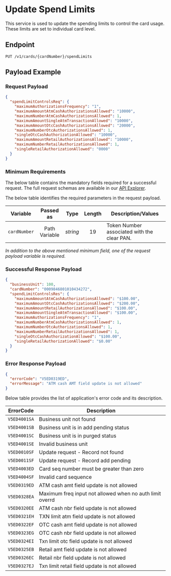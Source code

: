 # Update Spend Limits 

This service is used to update the spending limits to control the card usage.  These limits are set to individual card level.

## Endpoint

`PUT /v1/cards/{cardNumber}/spendLimits`

## Payload Example

### Request Payload

```json
{
  "spendLimitControlsReq": {
    "maximumAuthorizationsFrequency": "1",
    "maximumAmountAtmCashAuthorizationsAllowed": "10000",
    "maximumNumberAtmCashAuthorizationsAllowed": 1,
    "maximumAmountSingleAtmTransactionAllowed": "10000",
    "maximumAmountOtcCashAuthorizationsAllowed": "20000",
    "maximumNumberOtcAuthorizationsAllowed": 1,
    "singleOtcCashAuthorizationAllowed": "10000",
    "maximumAmountRetailAuthorizationsAllowed": "10000",
    "maximumNumberRetailAuthorizationsAllowed": 1,
    "singleRetailAuthorizationAllowed": "0000"
  }
}

```

### Minimum Requirements

The below table contains the mandatory fields required for a successful request. The full request schemas are available in our [API Explorer](../api/?type=put&path=/v1/cards/{cardNumber}/spendLimits).

The below table identifies the required parameters in the request payload.

| Variable | Passed as | Type | Length | Description/Values |
| -------- | :-------: | :--: | :------------: | ------------------ |
| `cardNumber` | Path Variable | *string* | 19 | Token Number associated with the clear PAN. |

*In addition to the above mentioned minimum field, one of the request payload variable is required.*

### Successful Response Payload

```json
{
  "businessUnit": 100,
  "cardNumber": "0009846801010434272",
  "spendLimitControlsRes": {
    "maximumAmountAtmCashAuthorizationsAllowed": "$100.00",
    "maximumAmountOtcCashAuthorizationsAllowed": "$200.00",
    "maximumAmountRetailAuthorizationsAllowed": "$100.00",
    "maximumAmountSingleAtmTransactionAllowed": "$100.00",
    "maximumAuthorizationsFrequency": "1",
    "maximumNumberAtmCashAuthorizationsAllowed": 1,
    "maximumNumberOtcAuthorizationsAllowed": 1,
    "maximumNumberRetailAuthorizationsAllowed": 1,
    "singleOtcCashAuthorizationAllowed": "$100.00",
    "singleRetailAuthorizationAllowed": "$0.00"
  }
}

```

### Error Response Payload

```json
{
  "errorCode": "V5ED0319ED",
  "errorMessage": "ATM cash AMT field update is not allowed"  
}
```

Below table provides the list of application's error code and its description.

| ErrorCode |  Description |
| --------  | ------------------ |
|`V5ED4001SA` | Business unit not found |
|`V5ED4001SB` | Business unit is in add pending status |
|`V5ED4001SC` | Business unit is in purged status |
|`V5ED4001SE` | Invalid business unit |
|`V5ED0010SF` | Update request - Record not found |
|`V5ED0011SF` | Update request - Record add pending |
|`V5ED4003ED` | Card seq number must be greater than zero |
|`V5ED4004SF` | Invalid card sequence |
|`V5ED0319ED` | ATM cash amt field update is not allowed |
|`V5ED0328EA` | Maximum freq input not allowed when no auth limit overrd |
|`V5ED0320EE` | ATM cash nbr field update is not allowed |
|`V5ED0321EH` | TXN limit atm field update is not allowed |
|`V5ED0322EF` | OTC cash amt field update is not allowed |  
|`V5ED0323EG` | OTC cash nbr field update is not allowed |
|`V5ED0324EI` | Txn limit otc field update is not allowed |
|`V5ED0325EB` | Retail amt field update is not allowed |
|`V5ED0326EC` | Retail nbr field update is not allowed |
|`V5ED0327EJ` | Txn limit retail field update is not allowed | 